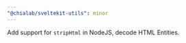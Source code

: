 ```yaml
---
"@chialab/sveltekit-utils": minor
---
```


Add support for `stripHtml` in NodeJS, decode HTML Entities.
